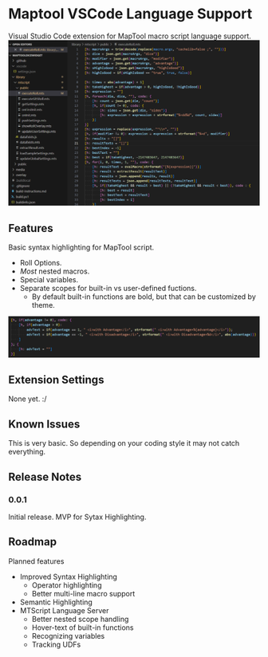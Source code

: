# Maptool VSCode Language Support

Visual Studio Code extension for MapTool macro script language support.
![Sample](images/sample-script.png)

## Features

Basic syntax highlighting for MapTool script.

* Roll Options.
* *Most* nested macros.
* Special variables.
* Separate scopes for built-in vs user-defined fuctions.
  * By default built-in functions are bold, but that can be customized by theme.

![Multi-part example](images/multi-part-macro.png)

## Extension Settings

None yet. :/

## Known Issues

This is very basic. So depending on your coding style it may not catch everything.

## Release Notes

### 0.0.1

Initial release. MVP for Sytax Highlighting.

## Roadmap

Planned features

* Improved Syntax Highlighting
  * Operator highlighting
  * Better multi-line macro support
* Semantic Highlighting
* MTScript Language Server
  * Better nested scope handling
  * Hover-text of built-in functions
  * Recognizing variables
  * Tracking UDFs
